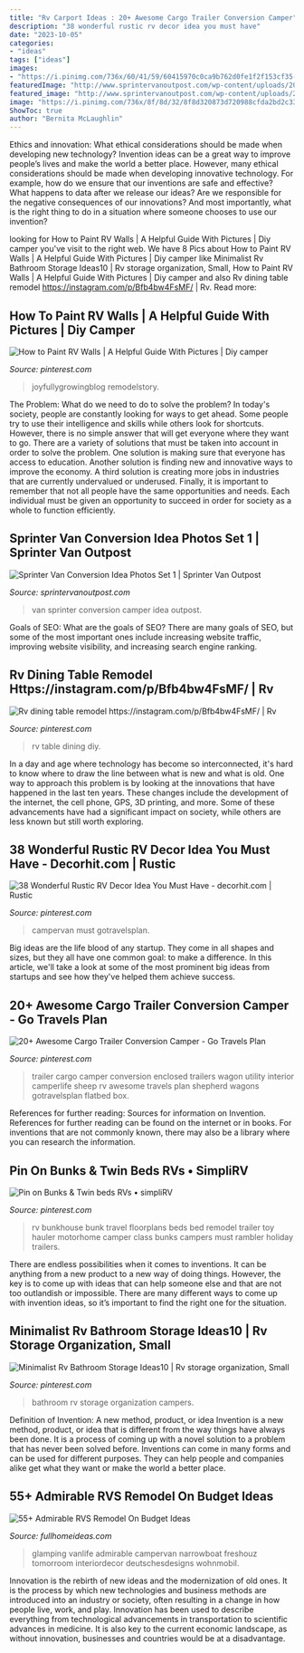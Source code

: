 ```yaml
---
title: "Rv Carport Ideas : 20+ Awesome Cargo Trailer Conversion Camper"
description: "38 wonderful rustic rv decor idea you must have"
date: "2023-10-05"
categories:
- "ideas"
tags: ["ideas"]
images:
- "https://i.pinimg.com/736x/60/41/59/60415970c0ca9b762d0fe1f2f153cf35--motor-home-rv-life.jpg"
featuredImage: "http://www.sprintervanoutpost.com/wp-content/uploads/2017/11/Sprinter-van-camper-van-conversion-ideas-set1-4-e1510954126818.jpg"
featured_image: "http://www.sprintervanoutpost.com/wp-content/uploads/2017/11/Sprinter-van-camper-van-conversion-ideas-set1-4-e1510954126818.jpg"
image: "https://i.pinimg.com/736x/8f/8d/32/8f8d320873d720988cfda2bd2c33db2e.jpg"
ShowToc: true
author: "Bernita McLaughlin"
---
```



Ethics and innovation: What ethical considerations should be made when developing new technology?
Invention ideas can be a great way to improve people’s lives and make the world a better place. However, many ethical considerations should be made when developing innovative technology. For example, how do we ensure that our inventions are safe and effective? What happens to data after we release our ideas? Are we responsible for the negative consequences of our innovations? And most importantly, what is the right thing to do in a situation where someone chooses to use our invention?

	

		
looking for How to Paint RV Walls | A Helpful Guide With Pictures | Diy camper you've visit to the right web. We have 8 Pics about How to Paint RV Walls | A Helpful Guide With Pictures | Diy camper like Minimalist Rv Bathroom Storage Ideas10 | Rv storage organization, Small, How to Paint RV Walls | A Helpful Guide With Pictures | Diy camper and also Rv dining table remodel https://instagram.com/p/Bfb4bw4FsMF/ | Rv. Read more:
		
    
## How To Paint RV Walls | A Helpful Guide With Pictures | Diy Camper

<img loading=lazy src="https://i.pinimg.com/736x/74/20/c1/7420c140e9567df48eaf65497bd431f4.jpg" onerror="this.onerror=null;this.src='https://tse3.mm.bing.net/th?id=OIP.DwEwJV8wcbiOJ1aEh8IPDgHaJ3&amp;pid=15.1';" alt="How to Paint RV Walls | A Helpful Guide With Pictures | Diy camper">

_Source: pinterest.com_

>joyfullygrowingblog remodelstory. 

	

The Problem: What do we need to do to solve the problem?
In today's society, people are constantly looking for ways to get ahead. Some people try to use their intelligence and skills while others look for shortcuts. However, there is no simple answer that will get everyone where they want to go. There are a variety of solutions that must be taken into account in order to solve the problem. One solution is making sure that everyone has access to education. Another solution is finding new and innovative ways to improve the economy. A third solution is creating more jobs in industries that are currently undervalued or underused. Finally, it is important to remember that not all people have the same opportunities and needs. Each individual must be given an opportunity to succeed in order for society as a whole to function efficiently.

    
## Sprinter Van Conversion Idea Photos Set 1 | Sprinter Van Outpost

<img loading=lazy src="http://www.sprintervanoutpost.com/wp-content/uploads/2017/11/Sprinter-van-camper-van-conversion-ideas-set1-4-e1510954126818.jpg" onerror="this.onerror=null;this.src='https://tse3.mm.bing.net/th?id=OIP.b7GBAr3l1xVzVTxPk6FGaQHaJ4&amp;pid=15.1';" alt="Sprinter Van Conversion Idea Photos Set 1 | Sprinter Van Outpost">

_Source: sprintervanoutpost.com_

>van sprinter conversion camper idea outpost. 

	

Goals of SEO: What are the goals of SEO?
There are many goals of SEO, but some of the most important ones include increasing website traffic, improving website visibility, and increasing search engine ranking.

    
## Rv Dining Table Remodel Https://instagram.com/p/Bfb4bw4FsMF/ | Rv

<img loading=lazy src="https://i.pinimg.com/736x/9b/0d/03/9b0d034afc99fbbf6f4ae040f059ae77.jpg" onerror="this.onerror=null;this.src='https://tse1.mm.bing.net/th?id=OIP.GobE98E7a4P77c64ovoFFQHaJ3&amp;pid=15.1';" alt="Rv dining table remodel https://instagram.com/p/Bfb4bw4FsMF/ | Rv">

_Source: pinterest.com_

>rv table dining diy. 

	

In a day and age where technology has become so interconnected, it's hard to know where to draw the line between what is new and what is old. One way to approach this problem is by looking at the innovations that have happened in the last ten years. These changes include the development of the internet, the cell phone, GPS, 3D printing, and more. Some of these advancements have had a significant impact on society, while others are less known but still worth exploring.

    
## 38 Wonderful Rustic RV Decor Idea You Must Have - Decorhit.com | Rustic

<img loading=lazy src="https://i.pinimg.com/736x/65/c4/06/65c40621c1aff591d3ce59805596b46b.jpg" onerror="this.onerror=null;this.src='https://tse2.mm.bing.net/th?id=OIP.4mpqUQ-tjhF8-thsdEnLNgHaJt&amp;pid=15.1';" alt="38 Wonderful Rustic RV Decor Idea You Must Have - decorhit.com | Rustic">

_Source: pinterest.com_

>campervan must gotravelsplan. 

	

Big ideas are the life blood of any startup. They come in all shapes and sizes, but they all have one common goal: to make a difference. In this article, we'll take a look at some of the most prominent big ideas from startups and see how they've helped them achieve success.

    
## 20+ Awesome Cargo Trailer Conversion Camper - Go Travels Plan

<img loading=lazy src="https://i.pinimg.com/736x/8f/8d/32/8f8d320873d720988cfda2bd2c33db2e.jpg" onerror="this.onerror=null;this.src='https://tse1.mm.bing.net/th?id=OIP.5SyPoHTtlHMutXKdJ1BUOQHaJ3&amp;pid=15.1';" alt="20+ Awesome Cargo Trailer Conversion Camper - Go Travels Plan">

_Source: pinterest.com_

>trailer cargo camper conversion enclosed trailers wagon utility interior camperlife sheep rv awesome travels plan shepherd wagons gotravelsplan flatbed box. 

	

References for further reading: Sources for information on Invention.
References for further reading can be found on the internet or in books. For inventions that are not commonly known, there may also be a library where you can research the information.

    
## Pin On Bunks &amp; Twin Beds RVs • SimpliRV

<img loading=lazy src="https://i.pinimg.com/736x/60/41/59/60415970c0ca9b762d0fe1f2f153cf35--motor-home-rv-life.jpg" onerror="this.onerror=null;this.src='https://tse3.mm.bing.net/th?id=OIP.t-NnB775UTNGlA8s6P0z2AHaMM&amp;pid=15.1';" alt="Pin on Bunks &amp; Twin beds RVs • simpliRV">

_Source: pinterest.com_

>rv bunkhouse bunk travel floorplans beds bed remodel trailer toy hauler motorhome camper class bunks campers must rambler holiday trailers. 

	

There are endless possibilities when it comes to inventions. It can be anything from a new product to a new way of doing things. However, the key is to come up with ideas that can help someone else and that are not too outlandish or impossible. There are many different ways to come up with invention ideas, so it’s important to find the right one for the situation.

    
## Minimalist Rv Bathroom Storage Ideas10 | Rv Storage Organization, Small

<img loading=lazy src="https://i.pinimg.com/736x/89/6e/39/896e391c1a1b21b3364a272b2c4bdd1b.jpg" onerror="this.onerror=null;this.src='https://tse3.mm.bing.net/th?id=OIP._nSP_nIbuP1zOpod6uQzNgHaMY&amp;pid=15.1';" alt="Minimalist Rv Bathroom Storage Ideas10 | Rv storage organization, Small">

_Source: pinterest.com_

>bathroom rv storage organization campers. 

	

Definition of Invention: A new method, product, or idea
Invention is a new method, product, or idea that is different from the way things have always been done. It is a process of coming up with a novel solution to a problem that has never been solved before. Inventions can come in many forms and can be used for different purposes. They can help people and companies alike get what they want or make the world a better place.

    
## 55+ Admirable RVS Remodel On Budget Ideas

<img loading=lazy src="http://fullhomeideas.com/wp-content/uploads/2019/02/55-Admirable-RVS-Remodel-On-Budget-Ideas-46.jpg" onerror="this.onerror=null;this.src='https://tse4.mm.bing.net/th?id=OIP.tCaEE7g6v7tsPKzqLSSLmgHaJ4&amp;pid=15.1';" alt="55+ Admirable RVS Remodel On Budget Ideas">

_Source: fullhomeideas.com_

>glamping vanlife admirable campervan narrowboat freshouz tomorroom interiordecor deutschesdesigns wohnmobil. 

	

Innovation is the rebirth of new ideas and the modernization of old ones. It is the process by which new technologies and business methods are introduced into an industry or society, often resulting in a change in how people live, work, and play. Innovation has been used to describe everything from technological advancements in transportation to scientific advances in medicine. It is also key to the current economic landscape, as without innovation, businesses and countries would be at a disadvantage.


